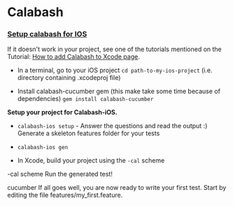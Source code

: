 # Calabash
### [Setup calabash for IOS](https://github.com/calabash/calabash-ios/wiki/calabash-ios-setup#setup-fast-track) 

  
  If it doesn't work in your project, see one of the tutorials mentioned on the Tutorial: [How to add Calabash to Xcode page](https://github.com/calabash/calabash-ios/wiki/Tutorial%3A-How-to-add-Calabash-to-Xcode).
  
  - In a terminal, go to your iOS project
    ```cd path-to-my-ios-project``` (i.e. directory containing .xcodeproj file)
  
  - Install calabash-cucumber gem (this make take some time because of dependencies)
    ```gem install calabash-cucumber```
  
  **Setup your project for Calabash-iOS.**
  
  - ```calabash-ios setup``` -  Answer the questions and read the output :)
    Generate a skeleton features folder for your tests
  
  - ```calabash-ios gen```
  
  - In Xcode, build your project using the ```-cal``` scheme
  
  -cal scheme
  Run the generated test!
  
  cucumber
  If all goes well, you are now ready to write your first test. Start by editing the file features/my_first.feature.
